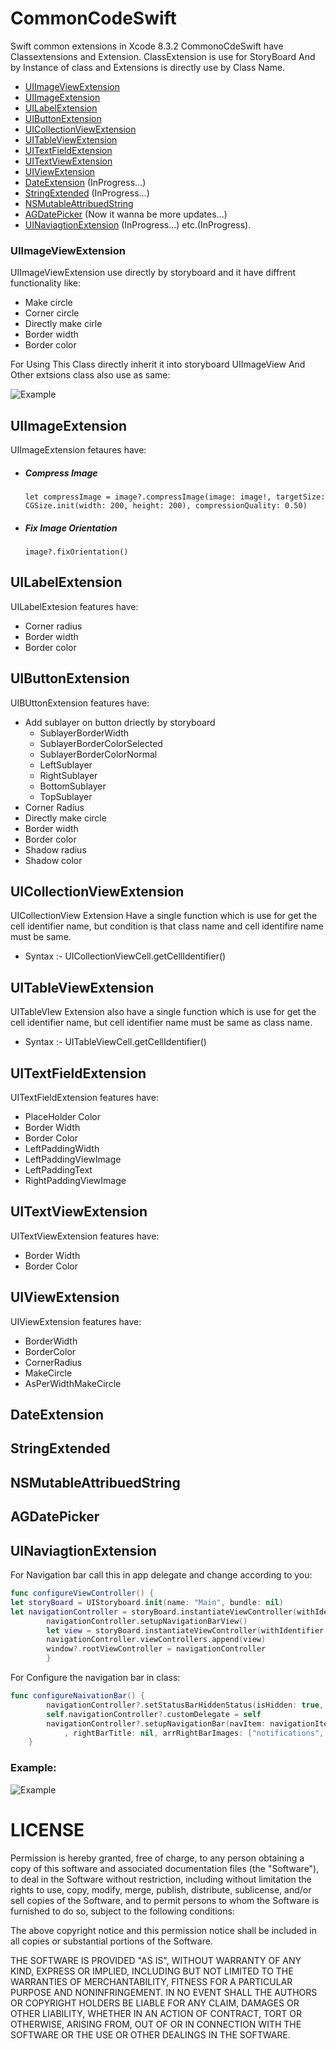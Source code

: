 # CommonCodeSwift
Swift common extensions in Xcode 8.3.2
CommonoCdeSwift have Classextensions and Extension.
ClassExtension is use for StoryBoard And by Instance of class and Extensions is directly use by Class Name.
  * [UIImageViewExtension](#uiimageviewextension)  
  * [UIImageExtension](#uiimageextension)
  * [UILabelExtension](#uilabelextension)
  * [UIButtonExtension](#uibuttonextension)
  * [UICollectionViewExtension](#uicollectionviewextension)
  * [UITableViewExtension](#uitableviewextension)
  * [UITextFieldExtension](#uitextfieldextension)
  * [UITextViewExtension](#uitextviewextension)
  * [UIViewExtension](#uiviewextension)
  * [DateExtension](#dateextension) (InProgress...)
  * [StringExtended](#stringextended) (InProgress...)
  * [NSMutableAttribuedString](#nsmutableattribuedstring)
  * [AGDatePicker](#agdatepicker) (Now it wanna be more updates...)
  * [UINaviagtionExtension](#uinaviagtionextension) (InProgress...)
  etc.(InProgress).
  
### UIImageViewExtension
UIImageViewExtension use directly by storyboard and it have diffrent functionality like:
* Make circle
* Corner circle
* Directly make cirle
* Border width 
* Border color

<p>For Using This Class directly inherit it into storyboard UIImageView And Other extsions class also use as same:<p>

![Example](https://github.com/aman19ish/CommonCodeSwift/blob/master/ExampleImages/UIImageViewExtensionInherit.png)

## UIImageExtension
UIImageExtension fetaures have:
* ##### Compress Image #####
      let compressImage = image?.compressImage(image: image!, targetSize: CGSize.init(width: 200, height: 200), compressionQuality: 0.50)
* ##### Fix Image Orientation #####
      image?.fixOrientation()
      
## UILabelExtension
UILabelExtesion features have:
* Corner radius
* Border width
* Border color

## UIButtonExtension
UIBUttonExtension features have:
* Add sublayer on button driectly by storyboard
  * SublayerBorderWidth
  * SublayerBorderColorSelected
  * SublayerBorderColorNormal
  * LeftSublayer
  * RightSublayer
  * BottomSublayer
  * TopSublayer
* Corner Radius
* Directly make circle
* Border width
* Border color
* Shadow radius 
* Shadow color

## UICollectionViewExtension
UICollectionView Extension Have a single function which is use for get the cell identifier name, but condition is that class name and cell identifire name must be same.
- Syntax :- UICollectionViewCell.getCellIdentifier()

## UITableViewExtension
UITableVIew Extension also have a single function which is use for get the cell identifier name, but cell identifier name must be same as class name.
- Syntax :- UITableViewCell.getCellIdentifier()

## UITextFieldExtension
UITextFieldExtension features have:
* PlaceHolder Color
* Border Width
* Border Color
* LeftPaddingWidth
* LeftPaddingViewImage
* LeftPaddingText
* RightPaddingViewImage

## UITextViewExtension
UITextViewExtension features have:
* Border Width
* Border Color

## UIViewExtension
UIViewExtension features have:
* BorderWidth
* BorderColor
* CornerRadius
* MakeCircle
* AsPerWidthMakeCircle

## DateExtension
## StringExtended
## NSMutableAttribuedString
## AGDatePicker
## UINaviagtionExtension

For Navigation bar call this  in app delegate and change according to you:
```swift
func configureViewController() {
let storyBoard = UIStoryboard.init(name: "Main", bundle: nil)
let navigationController = storyBoard.instantiateViewController(withIdentifier: "controller") as! UINavigationController
        navigationController.setupNavigationBarView()
        let view = storyBoard.instantiateViewController(withIdentifier: "view") as! ViewController
        navigationController.viewControllers.append(view)
        window?.rootViewController = navigationController
        }
```
For Configure the navigation bar in class:
```swift
func configureNaivationBar() {
        navigationController?.setStatusBarHiddenStatus(isHidden: true, andNavigationBarHiddenStatus: false)
        self.navigationController?.customDelegate = self
        navigationController?.setupNavigationBar(navItem: navigationItem, title: "Testing", leftBarButtonType: .back, rightBarItemType: .threeIcon
            , rightBarTitle: nil, arrRightBarImages: ["notifications", "notifications", "notifications"])
    } 
```
    
### Example: ###

![Example](https://github.com/aman19ish/CommonCodeSwift/blob/master/ExampleImages/DeviceExample.png)

# LICENSE

<p>Permission is hereby granted, free of charge, to any person obtaining a copy
of this software and associated documentation files (the "Software"), to deal
in the Software without restriction, including without limitation the rights
to use, copy, modify, merge, publish, distribute, sublicense, and/or sell
copies of the Software, and to permit persons to whom the Software is
furnished to do so, subject to the following conditions:

The above copyright notice and this permission notice shall be included in all
copies or substantial portions of the Software.

THE SOFTWARE IS PROVIDED "AS IS", WITHOUT WARRANTY OF ANY KIND, EXPRESS OR
IMPLIED, INCLUDING BUT NOT LIMITED TO THE WARRANTIES OF MERCHANTABILITY,
FITNESS FOR A PARTICULAR PURPOSE AND NONINFRINGEMENT. IN NO EVENT SHALL THE
AUTHORS OR COPYRIGHT HOLDERS BE LIABLE FOR ANY CLAIM, DAMAGES OR OTHER
LIABILITY, WHETHER IN AN ACTION OF CONTRACT, TORT OR OTHERWISE, ARISING FROM,
OUT OF OR IN CONNECTION WITH THE SOFTWARE OR THE USE OR OTHER DEALINGS IN THE
SOFTWARE.<p>
